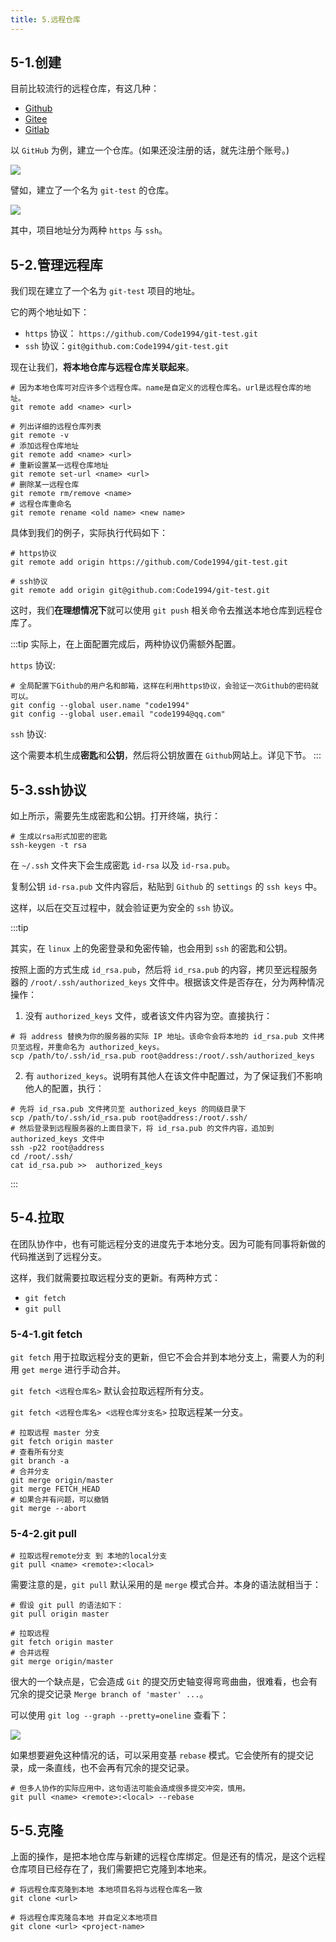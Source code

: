 ```yaml
---
title: 5.远程仓库
---
```

## 5-1.创建

目前比较流行的远程仓库，有这几种：

- [Github](http://github.com/)
- [Gitee](https://gitee.com/)
- [Gitlab](https://about.gitlab.com/)

以 `GitHub` 为例，建立一个仓库。(如果还没注册的话，就先注册个账号。)

![](https://tva1.sinaimg.cn/large/008eGmZEly1gp4hrbpk37j31gt0u0qew.jpg)

譬如，建立了一个名为 `git-test` 的仓库。

![](https://tva1.sinaimg.cn/large/008eGmZEly1gp4htuoofpj31nu0u0tid.jpg)

其中，项目地址分为两种 `https` 与 `ssh`。

## 5-2.管理远程库

我们现在建立了一个名为 `git-test` 项目的地址。

它的两个地址如下：

- `https` 协议： `https://github.com/Code1994/git-test.git`
- `ssh` 协议：`git@github.com:Code1994/git-test.git`
  
现在让我们，**将本地仓库与远程仓库关联起来**。

```shell
# 因为本地仓库可对应许多个远程仓库。name是自定义的远程仓库名。url是远程仓库的地址。
git remote add <name> <url>

# 列出详细的远程仓库列表
git remote -v 
# 添加远程仓库地址
git remote add <name> <url>
# 重新设置某一远程仓库地址
git remote set-url <name> <url>
# 删除某一远程仓库
git remote rm/remove <name>
# 远程仓库重命名
git remote rename <old name> <new name>
```

具体到我们的例子，实际执行代码如下：

```shell
# https协议
git remote add origin https://github.com/Code1994/git-test.git

# ssh协议
git remote add origin git@github.com:Code1994/git-test.git
```

这时，我们**在理想情况下**就可以使用 `git push` 相关命令去推送本地仓库到远程仓库了。

:::tip
实际上，在上面配置完成后，两种协议仍需额外配置。

`https` 协议:

```shell
# 全局配置下Github的用户名和邮箱，这样在利用https协议，会验证一次Github的密码就可以。
git config --global user.name "code1994"
git config --global user.email "code1994@qq.com"
```

`ssh` 协议:

这个需要本机生成**密匙**和**公钥**，然后将公钥放置在 `Github`网站上。详见下节。
:::

## 5-3.ssh协议

如上所示，需要先生成密匙和公钥。打开终端，执行：

```shell
# 生成以rsa形式加密的密匙
ssh-keygen -t rsa
```

在 `~/.ssh` 文件夹下会生成密匙 `id-rsa` 以及 `id-rsa.pub`。

复制公钥 `id-rsa.pub` 文件内容后，粘贴到 `Github` 的 `settings` 的 `ssh keys` 中。

这样，以后在交互过程中，就会验证更为安全的 `ssh` 协议。

:::tip

其实，在 `linux` 上的免密登录和免密传输，也会用到 `ssh` 的密匙和公钥。

按照上面的方式生成 `id_rsa.pub`，然后将 `id_rsa.pub` 的内容，拷贝至远程服务器的 `/root/.ssh/authorized_keys` 文件中。根据该文件是否存在，分为两种情况操作：

1. 没有 `authorized_keys` 文件，或者该文件内容为空。直接执行：

```shell
# 将 address 替换为你的服务器的实际 IP 地址。该命令会将本地的 id_rsa.pub 文件拷贝至远程，并重命名为 authorized_keys。
scp /path/to/.ssh/id_rsa.pub root@address:/root/.ssh/authorized_keys
```

2. 有 `authorized_keys`。说明有其他人在该文件中配置过，为了保证我们不影响他人的配置，执行：

```shell
# 先将 id_rsa.pub 文件拷贝至 authorized_keys 的同级目录下
scp /path/to/.ssh/id_rsa.pub root@address:/root/.ssh/
# 然后登录到远程服务器的上面目录下，将 id_rsa.pub 的文件内容，追加到 authorized_keys 文件中
ssh -p22 root@address
cd /root/.ssh/
cat id_rsa.pub >>  authorized_keys
```

:::

## 5-4.拉取

在团队协作中，也有可能远程分支的进度先于本地分支。因为可能有同事将新做的代码推送到了远程分支。

这样，我们就需要拉取远程分支的更新。有两种方式：

- `git fetch`
- `git pull`

### 5-4-1.git fetch

`git fetch` 用于拉取远程分支的更新，但它不会合并到本地分支上，需要人为的利用 `get merge` 进行手动合并。

`git fetch <远程仓库名>` 默认会拉取远程所有分支。

`git fetch <远程仓库名> <远程仓库分支名>` 拉取远程某一分支。

```shell
# 拉取远程 master 分支
git fetch origin master
# 查看所有分支
git branch -a
# 合并分支
git merge origin/master
git merge FETCH_HEAD
# 如果合并有问题，可以撤销
git merge --abort
```

### 5-4-2.git pull

```shell
# 拉取远程remote分支 到 本地的local分支
git pull <name> <remote>:<local>
```

需要注意的是，`git pull` 默认采用的是 `merge` 模式合并。本身的语法就相当于：

```shell
# 假设 git pull 的语法如下：
git pull origin master

# 拉取远程
git fetch origin master
# 合并远程
git merge origin/master
```

很大的一个缺点是，它会造成 `Git` 的提交历史轴变得弯弯曲曲，很难看，也会有冗余的提交记录 `Merge branch of 'master' ...`。

可以使用 `git log --graph --pretty=oneline` 查看下：

![](https://tva1.sinaimg.cn/large/008eGmZEly1gp4j9ro1i8j31lk0u048v.jpg)

如果想要避免这种情况的话，可以采用变基 `rebase` 模式。它会使所有的提交记录，成一条直线，也不会再有冗余的提交记录。

```shell
# 但多人协作的实际应用中，这句语法可能会造成很多提交冲突，慎用。
git pull <name> <remote>:<local> --rebase
```

## 5-5.克隆

上面的操作，是把本地仓库与新建的远程仓库绑定。但是还有的情况，是这个远程仓库项目已经存在了，我们需要把它克隆到本地来。

```shell
# 将远程仓库克隆到本地 本地项目名将与远程仓库名一致
git clone <url>

# 将远程仓库克隆岛本地 并自定义本地项目
git clone <url> <project-name>
```